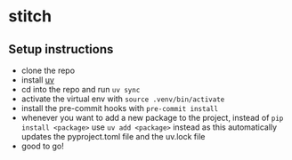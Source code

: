 # stitch


## Setup instructions

- clone the repo
- install [uv](https://docs.astral.sh/uv/)
- cd into the repo and run `uv sync`
- activate the virtual env with `source .venv/bin/activate`
- install the pre-commit hooks with `pre-commit install`
- whenever you want to add a new package to the project, instead of `pip install <package>` use `uv add <package>` instead as this automatically updates the pyproject.toml file and the uv.lock file
- good to go!
